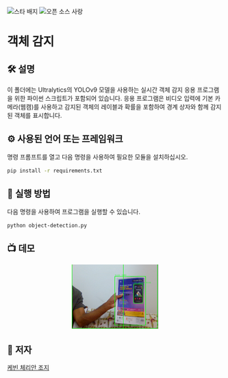 ![스타 배지](https://img.shields.io/static/v1?label=%F0%9F%8C%9F&message=If%20Useful&style=style=flat&color=BC4E99)
![오픈 소스 사랑](https://badges.frapsoft.com/os/v1/open-source.svg?v=103)

# 객체 감지


## 🛠️ 설명

이 폴더에는 Ultralytics의 YOLOv9 모델을 사용하는 실시간 객체 감지 응용 프로그램을 위한 파이썬 스크립트가 포함되어 있습니다. 응용 프로그램은 비디오 입력에 기본 카메라(웹캠)를 사용하고 감지된 객체의 레이블과 확률을 포함하여 경계 상자와 함께 감지된 객체를 표시합니다.

## ⚙️ 사용된 언어 또는 프레임워크

명령 프롬프트를 열고 다음 명령을 사용하여 필요한 모듈을 설치하십시오.
```bash
pip install -r requirements.txt
```

## 🌟 실행 방법

다음 명령을 사용하여 프로그램을 실행할 수 있습니다.
```bash
python object-detection.py
```

## 📺 데모
<p align="center">
<img src="image.png" width=40% height=40%>

## 🤖 저자

[케빈 체리안 조지](https://github.com/kevin-291)
